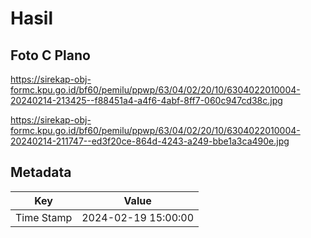 # Hasil

## Foto C Plano

https://sirekap-obj-formc.kpu.go.id/bf60/pemilu/ppwp/63/04/02/20/10/6304022010004-20240214-213425--f88451a4-a4f6-4abf-8ff7-060c947cd38c.jpg

https://sirekap-obj-formc.kpu.go.id/bf60/pemilu/ppwp/63/04/02/20/10/6304022010004-20240214-211747--ed3f20ce-864d-4243-a249-bbe1a3ca490e.jpg


## Metadata

| Key        | Value               |
| ---------- | ------------------- |
| Time Stamp | 2024-02-19 15:00:00 |



